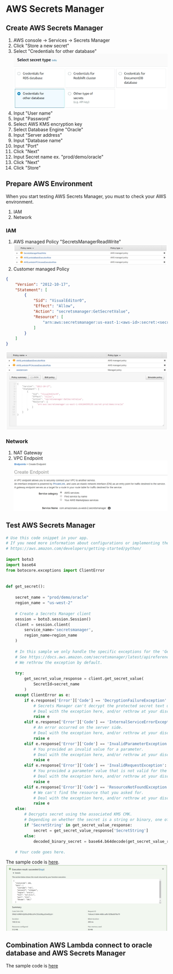 # AWS Secrets Manager
## Create AWS Secrets Manager
1. AWS console -> Services -> Secrets Manager
2. Click "Store a new secret"
3. Select "Credentials for other database"
![](../images/07-01.jpg)
4. Input "User name"
5. Input "Password"
6. Select AWS KMS encryption key
7. Select Database Engine "Oracle"
8. Input "Server address"
9. Input "Database name"
10. Input "Port"
11. Click "Next"
12. Input Secret name ex. "prod/demo/oracle"
13. Click "Next"
14. Click "Store"

## Prepare AWS Environment
When you start testing AWS Secrets Manager, you must to check your AWS environment.
1. IAM
2. Network
### IAM
1. AWS managed Policy "SecretsManagerReadWrite"
![](../images/07-02.jpg)
2. Customer managed Policy
```json
{
    "Version": "2012-10-17",
    "Statement": [
        {
            "Sid": "VisualEditor0",
            "Effect": "Allow",
            "Action": "secretsmanager:GetSecretValue",
            "Resource": [
                "arn:aws:secretsmanager:us-east-1:<aws-id>:secret:<secret-name>"
            ]
        }
    ]
}
```
![](../images/07-03.jpg)
### Network
1. NAT Gateway
2. VPC Endpoint
![](../images/07-04.jpg)

## Test AWS Secrets Manager
```python
# Use this code snippet in your app.
# If you need more information about configurations or implementing the sample code, visit the AWS docs:   
# https://aws.amazon.com/developers/getting-started/python/

import boto3
import base64
from botocore.exceptions import ClientError


def get_secret():

    secret_name = "prod/demo/oracle"
    region_name = "us-west-2"

    # Create a Secrets Manager client
    session = boto3.session.Session()
    client = session.client(
        service_name='secretsmanager',
        region_name=region_name
    )

    # In this sample we only handle the specific exceptions for the 'GetSecretValue' API.
    # See https://docs.aws.amazon.com/secretsmanager/latest/apireference/API_GetSecretValue.html
    # We rethrow the exception by default.

    try:
        get_secret_value_response = client.get_secret_value(
            SecretId=secret_name
        )
    except ClientError as e:
        if e.response['Error']['Code'] == 'DecryptionFailureException':
            # Secrets Manager can't decrypt the protected secret text using the provided KMS key.
            # Deal with the exception here, and/or rethrow at your discretion.
            raise e
        elif e.response['Error']['Code'] == 'InternalServiceErrorException':
            # An error occurred on the server side.
            # Deal with the exception here, and/or rethrow at your discretion.
            raise e
        elif e.response['Error']['Code'] == 'InvalidParameterException':
            # You provided an invalid value for a parameter.
            # Deal with the exception here, and/or rethrow at your discretion.
            raise e
        elif e.response['Error']['Code'] == 'InvalidRequestException':
            # You provided a parameter value that is not valid for the current state of the resource.
            # Deal with the exception here, and/or rethrow at your discretion.
            raise e
        elif e.response['Error']['Code'] == 'ResourceNotFoundException':
            # We can't find the resource that you asked for.
            # Deal with the exception here, and/or rethrow at your discretion.
            raise e
    else:
        # Decrypts secret using the associated KMS CMK.
        # Depending on whether the secret is a string or binary, one of these fields will be populated.
        if 'SecretString' in get_secret_value_response:
            secret = get_secret_value_response['SecretString']
        else:
            decoded_binary_secret = base64.b64decode(get_secret_value_response['SecretBinary'])
            
    # Your code goes here. 
```
The sample code is [here](./sample-code.py).
![](../images/07-05.jpg)

## Combination AWS Lambda connect to oracle database and AWS Secrets Manager
The sample code is [here](./lambda_function.py)